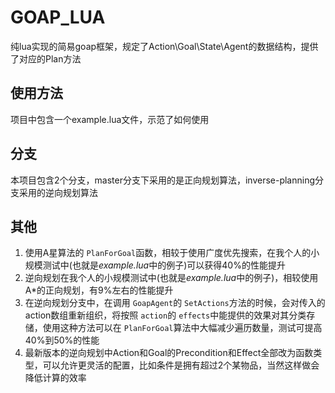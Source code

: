 # GOAP_LUA

纯lua实现的简易goap框架，规定了Action\Goal\State\Agent的数据结构，提供了对应的Plan方法

## 使用方法

项目中包含一个example.lua文件，示范了如何使用

## 分支

本项目包含2个分支，master分支下采用的是正向规划算法，inverse-planning分支采用的逆向规划算法

## 其他

1. 使用A星算法的 `PlanForGoal`函数，相较于使用广度优先搜索，在我个人的小规模测试中(也就是*example.lua*中的例子)可以获得40%的性能提升
2. 逆向规划在我个人的小规模测试中(也就是*example.lua*中的例子)，相较使用A*的正向规划，有9%左右的性能提升
3. 在逆向规划分支中，在调用 `GoapAgent`的 `SetActions`方法的时候，会对传入的action数组重新组织，将按照 `action`的 `effects`中能提供的效果对其分类存储，使用这种方法可以在 `PlanForGoal`算法中大幅减少遍历数量，测试可提高40%到50%的性能
4. 最新版本的逆向规划中Action和Goal的Precondition和Effect全部改为函数类型，可以允许更灵活的配置，比如条件是拥有超过2个某物品，当然这样做会降低计算的效率
